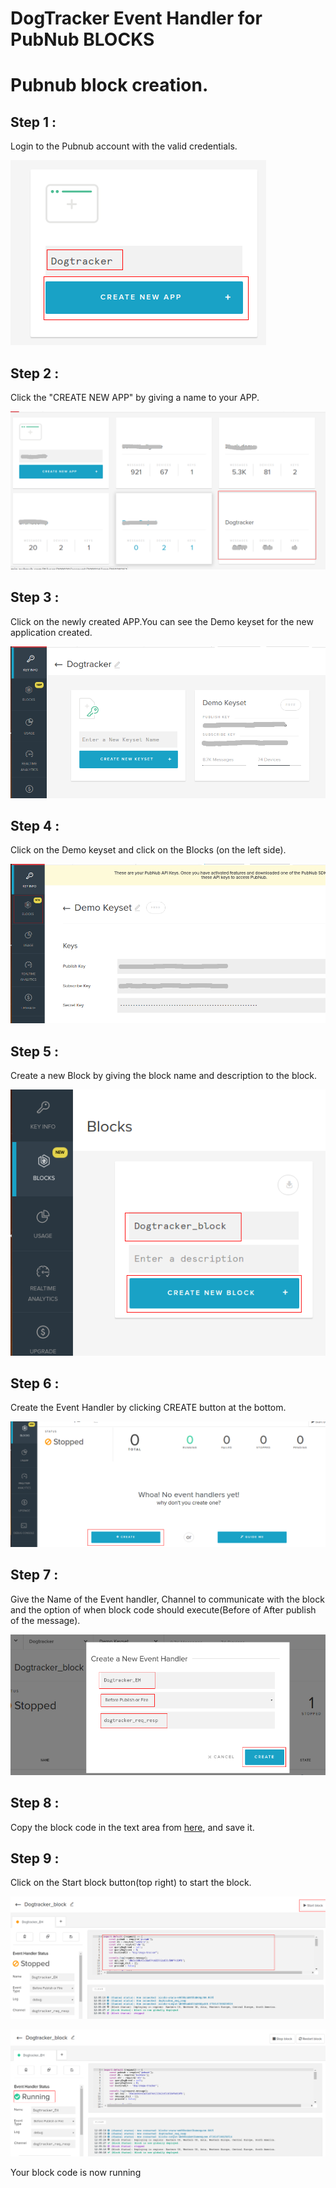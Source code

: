 # DogTracker Event Handler for PubNub BLOCKS

# Pubnub block creation.

## Step 1 : 
Login to the Pubnub account with the valid credentials.

![alt-tag](https://github.com/shyampurk/dogtracker/blob/master/screenshots/Block/dg1.png)

## Step 2 : 
Click the "CREATE NEW APP" by giving a name to your APP.

![alt-tag](https://github.com/shyampurk/dogtracker/blob/master/screenshots/Block/dg1.1.png)

## Step 3 :
Click on the newly created APP.You can see the Demo keyset for the new application created.

![alt-tag](https://github.com/shyampurk/dogtracker/blob/master/screenshots/Block/dg2.png)

## Step 4 : 
Click on the Demo keyset and click on the Blocks (on the left side).

![alt-tag](https://github.com/shyampurk/dogtracker/blob/master/screenshots/Block/dg3.png)

## Step 5 : 
Create a new Block by giving the block name and description to the block.

![alt-tag](https://github.com/shyampurk/dogtracker/blob/master/screenshots/Block/dg4.png)

## Step 6 :
Create the Event Handler by clicking CREATE button at the bottom.

![alt-tag](https://github.com/shyampurk/dogtracker/blob/master/screenshots/Block/dg6.png)

## Step 7 :
Give the Name of the Event handler, Channel to communicate with the block and the option of when block code should execute(Before of After publish of the message).
         
![alt-tag](https://github.com/shyampurk/dogtracker/blob/master/screenshots/Block/dg7.png)

## Step 8 : 

Copy the block code in the text area from [here](https://github.com/shyampurk/dogtracker/blob/master/Block/main.js), and save it.

## Step 9 : 
Click on the Start block button(top right) to start the block.

![alt-tag](https://github.com/shyampurk/dogtracker/blob/master/screenshots/Block/dg8.png)

![alt-tag](https://github.com/shyampurk/dogtracker/blob/master/screenshots/Block/dg9.png)


Your block code is now running                  
